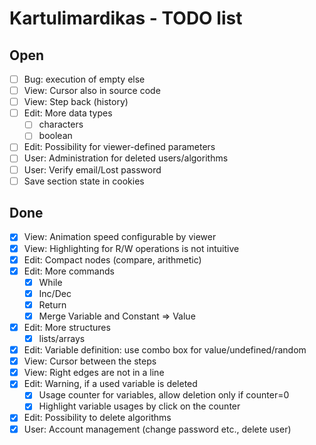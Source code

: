 Kartulimardikas - TODO list
===========================

Open
----
* [ ] Bug: execution of empty else
* [ ] View: Cursor also in source code
* [ ] View: Step back (history)
* [ ] Edit: More data types
    * [ ] characters
    * [ ] boolean
* [ ] Edit: Possibility for viewer-defined parameters
* [ ] User: Administration for deleted users/algorithms
* [ ] User: Verify email/Lost password
* [ ] Save section state in cookies

Done
----
* [x] View: Animation speed configurable by viewer
* [x] View: Highlighting for R/W operations is not intuitive
* [x] Edit: Compact nodes (compare, arithmetic)
* [x] Edit: More commands
    * [x] While
    * [x] Inc/Dec
    * [x] Return
    * [x] Merge Variable and Constant => Value
* [x] Edit: More structures
    * [x] lists/arrays
* [x] Edit: Variable definition: use combo box for value/undefined/random
* [x] View: Cursor between the steps
* [x] View: Right edges are not in a line
* [x] Edit: Warning, if a used variable is deleted
    * [x] Usage counter for variables, allow deletion only if counter=0
    * [x] Highlight variable usages by click on the counter
* [x] Edit: Possibility to delete algorithms
* [x] User: Account management (change password etc., delete user)
